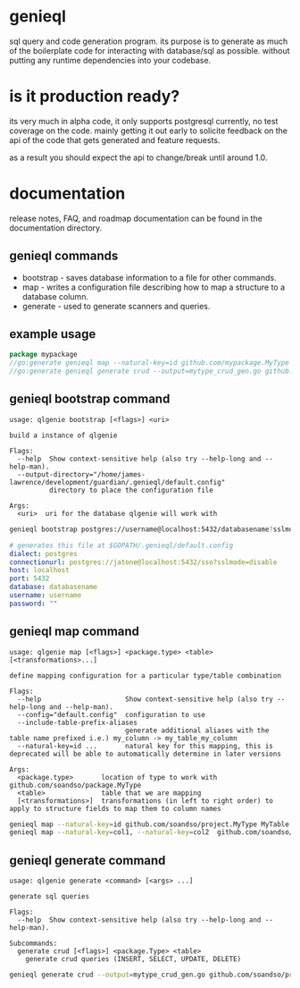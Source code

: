 # genieql
sql query and code generation program.
its purpose is to generate as much of the
boilerplate code for interacting with database/sql
as possible. without putting any runtime dependencies into
your codebase.

# is it production ready?
its very much in alpha code, it only supports
postgresql currently, no test coverage on the code.
mainly getting it out early to solicite feedback on the api
of the code that gets generated and feature requests.

as a result you should expect the api to change/break until around 1.0.

# documentation
release notes, FAQ, and roadmap documentation
can be found in the documentation directory.

## genieql commands
- bootstrap - saves database information to a file for other commands.
- map - writes a configuration file describing how to map a structure to a database column.
- generate - used to generate scanners and queries.

## example usage
```go
package mypackage
//go:generate genieql map --natural-key=id github.com/mypackage.MyType my_table
//go:generate genieql generate crud --output=mytype_crud_gen.go github.com/mypackage.MyType my_table
```

## genieql bootstrap command
```text
usage: qlgenie bootstrap [<flags>] <uri>

build a instance of qlgenie

Flags:
  --help  Show context-sensitive help (also try --help-long and --help-man).
  --output-directory="/home/james-lawrence/development/guardian/.genieql/default.config"  
          directory to place the configuration file

Args:
  <uri>  uri for the database qlgenie will work with
```
```bash
genieql bootstrap postgres://username@localhost:5432/databasename?sslmode=disable
```
```yml
# generates this file at $GOPATH/.genieql/default.config
dialect: postgres
connectionurl: postgres://jatone@localhost:5432/sso?sslmode=disable
host: localhost
port: 5432
database: databasename
username: username
password: ""
```
## genieql map command
```text
usage: qlgenie map [<flags>] <package.type> <table> [<transformations>...]

define mapping configuration for a particular type/table combination

Flags:
  --help                     Show context-sensitive help (also try --help-long and --help-man).
  --config="default.config"  configuration to use
  --include-table-prefix-aliases  
                             generate additional aliases with the table name prefixed i.e.) my_column -> my_table_my_column
  --natural-key=id ...       natural key for this mapping, this is deprecated will be able to automatically determine in later versions

Args:
  <package.type>       location of type to work with github.com/soandso/package.MyType
  <table>              table that we are mapping
  [<transformations>]  transformations (in left to right order) to apply to structure fields to map them to column names
```
```bash
genieql map --natural-key=id github.com/soandso/project.MyType MyTable snakecase lowercase
genieql map --natural-key=col1, --natural-key=col2  github.com/soandso/project.MyType MyTable snakecase lowercase
```

## genieql generate command
```text
usage: qlgenie generate <command> [<args> ...]

generate sql queries

Flags:
  --help  Show context-sensitive help (also try --help-long and --help-man).

Subcommands:
  generate crud [<flags>] <package.Type> <table>
    generate crud queries (INSERT, SELECT, UPDATE, DELETE)
```
```bash
genieql generate crud --output=mytype_crud_gen.go github.com/soandso/project.Type table
```
